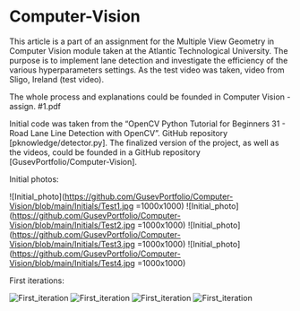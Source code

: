 # Computer-Vision

This article is a part of an assignment for the Multiple View Geometry in Computer Vision module taken at the Atlantic Technological University. The purpose is to implement lane detection and investigate the efficiency of the various hyperparameters settings. As the test video was taken, video from Sligo, Ireland (test video).  

The whole process and explanations could be founded in Computer Vision - assign. #1.pdf

Initial code was taken from the “OpenCV Python Tutorial for Beginners 31 - Road Lane Line Detection with OpenCV”. GitHub repository [pknowledge/detector.py]. 
The finalized version of the project, as well as the videos, could be founded in a GitHub repository [GusevPortfolio/Computer-Vision].  

Initial photos:

![Initial_photo](https://github.com/GusevPortfolio/Computer-Vision/blob/main/Initials/Test1.jpg =1000x1000)
![Initial_photo](https://github.com/GusevPortfolio/Computer-Vision/blob/main/Initials/Test2.jpg =1000x1000)
![Initial_photo](https://github.com/GusevPortfolio/Computer-Vision/blob/main/Initials/Test3.jpg =1000x1000)
![Initial_photo](https://github.com/GusevPortfolio/Computer-Vision/blob/main/Initials/Test4.jpg =1000x1000)


First iterations:

![First_iteration](https://github.com/GusevPortfolio/Computer-Vision/blob/main/Results/Test%201%20%3D%201.png)
![First_iteration](https://github.com/GusevPortfolio/Computer-Vision/blob/main/Results/Test%202%20%3D%201.png)
![First_iteration](https://github.com/GusevPortfolio/Computer-Vision/blob/main/Results/Test%203%20%3D%201.png)
![First_iteration](https://github.com/GusevPortfolio/Computer-Vision/blob/main/Results/Test%204%20%3D%201.png)
